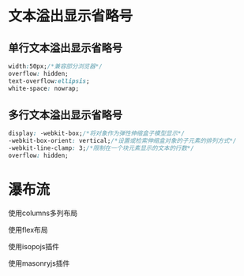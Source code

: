 # 文本溢出显示省略号

## 单行文本溢出显示省略号

```css
width:50px;/*兼容部分浏览器*/
overflow: hidden;
text-overflow:ellipsis;
white-space: nowrap;
```



## 多行文本溢出显示省略号

```css
display: -webkit-box;/*将对象作为弹性伸缩盒子模型显示*/
-webkit-box-orient: vertical;/*设置或检索伸缩盒对象的子元素的排列方式*/
-webkit-line-clamp: 3;/*限制在一个块元素显示的文本的行数*/
overflow: hidden;
```

# 瀑布流

使用columns多列布局

使用flex布局

使用isopojs插件

使用masonryjs插件

